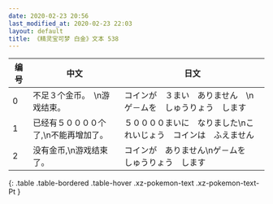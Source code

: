 ```yaml
---
date: 2020-02-23 20:56
last_modified_at: 2020-02-23 22:03
layout: default
title: 《精灵宝可梦 白金》文本 538
---
```

| 编号 | 中文 | 日文 |
| ---- | ---- | ---- |
| 0 | 不足３个金币。　\n游戏结束。 | コインが　３まい　ありません　\nゲ－ムを　しゅうりょう　します |
| 1 | 已经有５００００个了,\n不能再增加了。 | ５００００まいに　なりました\nこれいじょう　コインは　ふえません |
| 2 | 没有金币,\n游戏结束了。 | コインが　ありません\nゲ－ムを　しゅうりょう　します |
{: .table .table-bordered .table-hover .xz-pokemon-text .xz-pokemon-text-Pt }
